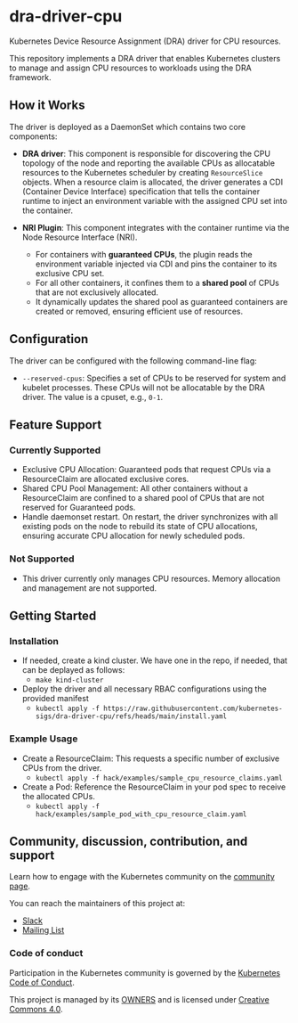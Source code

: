 # dra-driver-cpu

Kubernetes Device Resource Assignment (DRA) driver for CPU resources.

This repository implements a DRA driver that enables Kubernetes clusters to manage and assign CPU resources to workloads using the DRA framework.

## How it Works

The driver is deployed as a DaemonSet which contains two core components:

- **DRA driver**: This component is responsible for discovering the CPU topology
  of the node and reporting the available CPUs as allocatable resources to the
  Kubernetes scheduler by creating `ResourceSlice` objects. When a resource
  claim is allocated, the driver generates a CDI (Container Device Interface)
  specification that tells the container runtime to inject an environment
  variable with the assigned CPU set into the container.

- **NRI Plugin**: This component integrates with the container runtime via the
  Node Resource Interface (NRI).

  - For containers with **guaranteed CPUs**, the plugin reads the environment
    variable injected via CDI and pins the container to its exclusive CPU set.
  - For all other containers, it confines them to a **shared pool** of CPUs that
    are not exclusively allocated.
  - It dynamically updates the shared pool as guaranteed containers are created
    or removed, ensuring efficient use of resources.

## Configuration

The driver can be configured with the following command-line flag:

- `--reserved-cpus`: Specifies a set of CPUs to be reserved for system and kubelet processes. These CPUs will not be allocatable by the DRA driver. The value is a cpuset, e.g., `0-1`.

## Feature Support

### Currently Supported

- Exclusive CPU Allocation: Guaranteed pods that request CPUs via a
  ResourceClaim are allocated exclusive cores.
- Shared CPU Pool Management: All other containers without a ResourceClaim are
  confined to a shared pool of CPUs that are not reserved for Guaranteed pods.
- Handle daemonset restart. On restart, the driver synchronizes with all
  existing pods on the node to rebuild its state of CPU allocations, ensuring
  accurate CPU allocation for newly scheduled pods.

### Not Supported

- This driver currently only manages CPU resources. Memory allocation and
  management are not supported.

## Getting Started

### Installation

- If needed, create a kind cluster. We have one in the repo, if needed, that
  can be deplayed as follows:
  - `make kind-cluster`
- Deploy the driver and all necessary RBAC configurations using the provided
  manifest
  - `kubectl apply -f https://raw.githubusercontent.com/kubernetes-sigs/dra-driver-cpu/refs/heads/main/install.yaml`

### Example Usage

- Create a ResourceClaim: This requests a specific number of exclusive CPUs from
  the driver.
  - `kubectl apply -f hack/examples/sample_cpu_resource_claims.yaml`
- Create a Pod: Reference the ResourceClaim in your pod spec to receive the
  allocated CPUs.
  - `kubectl apply -f hack/examples/sample_pod_with_cpu_resource_claim.yaml`

## Community, discussion, contribution, and support

Learn how to engage with the Kubernetes community on the [community page](http://kubernetes.io/community/).

You can reach the maintainers of this project at:

- [Slack](https://slack.k8s.io/)
- [Mailing List](https://groups.google.com/a/kubernetes.io/g/dev)

### Code of conduct

Participation in the Kubernetes community is governed by the [Kubernetes Code of Conduct](code-of-conduct.md).

This project is managed by its [OWNERS](https://git.k8s.io/community/contributors/guide/owners.md) and is licensed under [Creative Commons 4.0](https://git.k8s.io/website/LICENSE).
